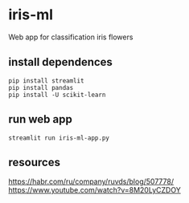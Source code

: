 # iris-ml
Web app for classification iris flowers  

## install dependences
```
pip install streamlit
pip install pandas
pip install -U scikit-learn
```

## run web app
```
streamlit run iris-ml-app.py
```

## resources
https://habr.com/ru/company/ruvds/blog/507778/  
https://www.youtube.com/watch?v=8M20LyCZDOY  
